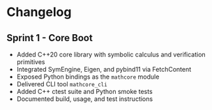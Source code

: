 # Changelog

## Sprint 1 - Core Boot

- Added C++20 core library with symbolic calculus and verification primitives
- Integrated SymEngine, Eigen, and pybind11 via FetchContent
- Exposed Python bindings as the `mathcore` module
- Delivered CLI tool `mathcore_cli`
- Added C++ ctest suite and Python smoke tests
- Documented build, usage, and test instructions
